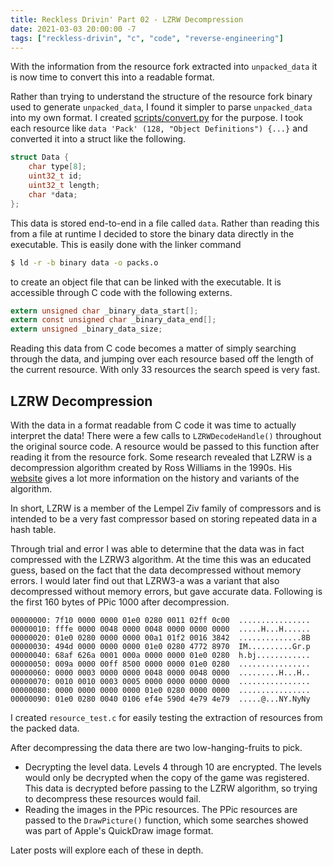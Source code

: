 ```yaml
---
title: Reckless Drivin' Part 02 - LZRW Decompression
date: 2021-03-03 20:00:00 -7
tags: ["reckless-drivin", "c", "code", "reverse-engineering"]
---
```


With the information from the resource fork extracted into `unpacked_data` it is now time to
convert this into a readable format.

Rather than trying to understand the structure of the resource fork binary used to generate
`unpacked_data`, I found it simpler
to parse `unpacked_data` into my own format. I created
[scripts/convert.py](https://github.com/natecraddock/open-reckless-drivin/blob/master/scripts/convert.py) for the purpose. I took each 
resource like `data 'Pack' (128, "Object Definitions") {...}` and converted it into a struct like
the following.

```c
struct Data {
    char type[8];
    uint32_t id;
    uint32_t length;
    char *data;
};
```

This data is stored end-to-end in a file called `data`. Rather than reading this from a file at runtime
I decided to store the binary data directly in the executable. This is easily done with the linker command

```bash
$ ld -r -b binary data -o packs.o
```

to create an object file that can be linked with the executable. It is accessible through C code with
the following externs.

```c
extern unsigned char _binary_data_start[];
extern const unsigned char _binary_data_end[];
extern unsigned _binary_data_size;
```

Reading this data from C code becomes a matter of simply searching through the data,
and jumping over each resource based off the length of the current resource. With only
33 resources the search speed is very fast.

## LZRW Decompression

With the data in a format readable from C code it was time to actually interpret the data! There 
were a few calls to `LZRWDecodeHandle()` throughout the original source code. A resource would be passed
to this function after reading it from the resource fork. Some research revealed that LZRW is a decompression
algorithm created by Ross Williams in the 1990s. His [website](https://web.archive.org/web/20060707195328/http://www.ross.net/compression/)
gives a lot more information on the history and variants of the algorithm.

In short, LZRW is a member of the Lempel Ziv family of compressors and is intended
to be a very fast compressor based on storing repeated data in a hash table.

Through trial and error I was able to determine that the data was in fact compressed with
the LZRW3 algorithm. At the time this was an educated guess, based on the fact that the
data decompressed without memory errors. I would later find out that LZRW3-a was a variant
that also decompressed without memory errors, but gave accurate data.
Following is the first 160 bytes of PPic 1000 after decompression.

```text
00000000: 7f10 0000 0000 01e0 0280 0011 02ff 0c00  ................
00000010: fffe 0000 0048 0000 0048 0000 0000 0000  .....H...H......
00000020: 01e0 0280 0000 0000 00a1 01f2 0016 3842  ..............8B
00000030: 494d 0000 0000 0000 01e0 0280 4772 8970  IM..........Gr.p
00000040: 68af 626a 0001 000a 0000 0000 01e0 0280  h.bj............
00000050: 009a 0000 00ff 8500 0000 0000 01e0 0280  ................
00000060: 0000 0003 0000 0000 0048 0000 0048 0000  .........H...H..
00000070: 0010 0010 0003 0005 0000 0000 0000 0000  ................
00000080: 0000 0000 0000 0000 01e0 0280 0000 0000  ................
00000090: 01e0 0280 0040 0106 ef4e 590d 4e79 4e79  .....@...NY.NyNy
```

I created `resource_test.c` for easily testing the extraction of resources from
the packed data.

After decompressing the data there are two low-hanging-fruits to pick.
* Decrypting the level data. Levels 4 through 10 are encrypted. The levels would only
be decrypted when the copy of the game was registered. This data is decrypted before
passing to the LZRW algorithm, so trying to decompress these resources would fail.
* Reading the images in the PPic resources. The PPic resources are passed to the 
`DrawPicture()` function, which some searches showed was part of Apple's QuickDraw image
format.

Later posts will explore each of these in depth.
